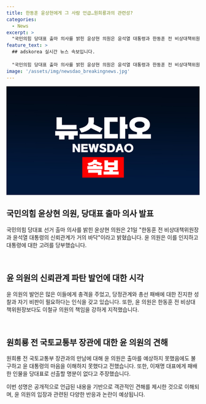 ```yaml
---
title: 한동훈 윤상현에게 그 사람 언급…원희룡과의 관련성?
categories:
  - News
excerpt: >
  "국민의힘 당대표 출마 의사를 밝힌 윤상현 의원은 윤석열 대통령과 한동훈 전 비상대책위원장의 신뢰관계를 비판하며, 한동훈의 총선 패배에 책임을 물었고, 원희룡 전 국토교통부 장관과의 만남을 언급했다. 윤상현 의원은 지역구 선거와 총선 패배에 대한 책임과 신뢰 문제를 집중적으로 다뤘다."
feature_text: >
  ## adskorea 실시간 뉴스 속보입니다.

  "국민의힘 당대표 출마 의사를 밝힌 윤상현 의원은 윤석열 대통령과 한동훈 전 비상대책위원장의 신뢰관계를 비판하며, 한동훈의 총선 패배에 책임을 물었고, 원희룡 전 국토교통부 장관과의 만남을 언급했다. 윤상현 의원은 지역구 선거와 총선 패배에 대한 책임과 신뢰 문제를 집중적으로 다뤘다."
image: '/assets/img/newsdao_breakingnews.jpg'
---
```


<p><img src="/assets/img/newsdao_breakingnews.jpg" alt="adskorea 속보" /></p>

<h2 data-ke-size="size26">국민의힘 윤상현 의원, 당대표 출마 의사 발표</h2>

<p>국민의힘 당대표 선거 출마 의사를 밝힌 윤상현 의원은 21일 "한동훈 전 비상대책위원장과 윤석열 대통령의 신뢰관계가 거의 바닥"이라고 밝혔습니다. 윤 의원은 이를 인지하고 대통령에 대한 고려를 당부했습니다.</p>

<p data-ke-size="size16">&nbsp;</p>

<h2 data-ke-size="size26">윤 의원의 신뢰관계 파탄 발언에 대한 시각</h2>

<p>윤 의원의 발언은 많은 이들에게 충격을 주었고, 당정관계와 총선 패배에 대한 진지한 성찰과 자기 비판이 필요하다는 인식을 갖고 있습니다. 또한, 윤 의원은 한동훈 전 비상대책위원장보다도 이철규 의원의 책임을 강하게 지적했습니다.</p>

<p data-ke-size="size16">&nbsp;</p>

<h2 data-ke-size="size26">원희룡 전 국토교통부 장관에 대한 윤 의원의 견해</h2>

<p>원희룡 전 국토교통부 장관과의 만남에 대해 윤 의원은 출마를 예상하지 못했음에도 불구하고 윤 대통령의 마음을 이해하지 못했다고 전했습니다. 또한, 이재명 대표에게 패배한 인물을 당대표로 선출할 명분이 없다고 주장했습니다.</p>

<p>이번 성명은 공개적으로 언급된 내용을 기반으로 객관적인 견해를 제시한 것으로 이해되며, 윤 의원의 입장과 관련된 다양한 반응과 논란이 예상됩니다.</p>

